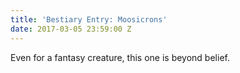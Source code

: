 ```yaml
---
title: 'Bestiary Entry: Moosicrons'
date: 2017-03-05 23:59:00 Z
---
```


Even for a fantasy creature, this one is beyond belief.